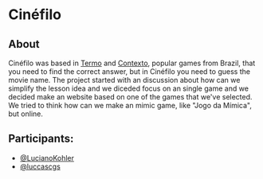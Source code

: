 # Cinéfilo

## About

Cinéfilo was based in [Termo](https://term.ooo/) and [Contexto](https://contexto.me/), popular games from Brazil, that you need to find the correct answer, but in Cinéfilo you need to guess the movie name.
The project started with an discussion about how can we simplify the lesson idea and we diceded focus on an single game and we decided make an website based on one of the games that we've selected. We tried to think how can we make an mimic game, like "Jogo da Mímica", but online.

## Participants:
- [@LucianoKohler](https://github.com/LucianoKohler)
- [@luccascgs](https://github.com/luccascgs)
